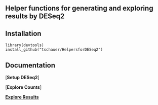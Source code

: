 ## Helper functions for generating and exploring results by DESeq2

## Installation

```
library(devtools)
install_github("tschauer/HelpersforDESeq2")
```

## Documentation

[**Setup DESeq2**]

[**Explore Counts**]

[**Explore Results**](https://htmlpreview.github.io/?https://github.com/tschauer/HelpersforDESeq2/blob/master/doc/Explore_Results.html)
